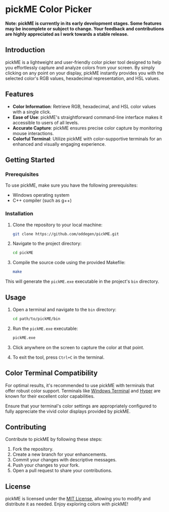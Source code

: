 # pickME Color Picker

**Note: pickME is currently in its early development stages. Some features may be incomplete or subject to change. Your feedback and contributions are highly appreciated as I work towards a stable release.**

## Introduction

pickME is a lightweight and user-friendly color picker tool designed to help you effortlessly capture and analyze colors from your screen. By simply clicking on any point on your display, pickME instantly provides you with the selected color's RGB values, hexadecimal representation, and HSL values.


## Features

- **Color Information**: Retrieve RGB, hexadecimal, and HSL color values with a single click.
- **Ease of Use**: pickME's straightforward command-line interface makes it accessible to users of all levels.
- **Accurate Capture**: pickME ensures precise color capture by monitoring mouse interactions.
- **Colorful Terminal**: Utilize pickME with color-supportive terminals for an enhanced and visually engaging experience.

## Getting Started

### Prerequisites

To use pickME, make sure you have the following prerequisites:

- Windows operating system
- C++ compiler (such as g++)

### Installation

1. Clone the repository to your local machine:

   ```bash
   git clone https://github.com/oddegen/pickME.git
   ```

2. Navigate to the project directory:

   ```bash
   cd pickME
   ```

3. Compile the source code using the provided Makefile:

   ```bash
   make
   ```

This will generate the `pickME.exe` executable in the project's `bin` directory.

## Usage

1. Open a terminal and navigate to the `bin` directory:

   ```bash
   cd path/to/pickME/bin
   ```

2. Run the `pickME.exe` executable:

   ```bash
   pickME.exe
   ```

3. Click anywhere on the screen to capture the color at that point.

4. To exit the tool, press `Ctrl+C` in the terminal.

## Color Terminal Compatibility

For optimal results, it's recommended to use pickME with terminals that offer robust color support. Terminals like [Windows Terminal](https://aka.ms/terminal) and [Hyper](https://hyper.is/) are known for their excellent color capabilities.

Ensure that your terminal's color settings are appropriately configured to fully appreciate the vivid color displays provided by pickME.

## Contributing

Contribute to pickME by following these steps:

1. Fork the repository.
2. Create a new branch for your enhancements.
3. Commit your changes with descriptive messages.
4. Push your changes to your fork.
5. Open a pull request to share your contributions.

## License

pickME is licensed under the [MIT License](LICENSE), allowing you to modify and distribute it as needed. Enjoy exploring colors with pickME!
